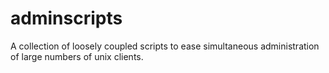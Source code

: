 adminscripts
============

A collection of loosely coupled scripts to ease simultaneous administration of large numbers of unix clients.